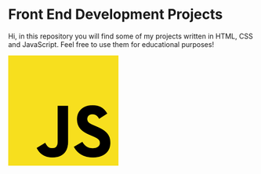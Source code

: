 # Front End Development Projects

Hi, in this repository you will find some of my projects written in HTML, CSS and JavaScript. Feel free to use them for educational purposes!

![output](./index.png)
